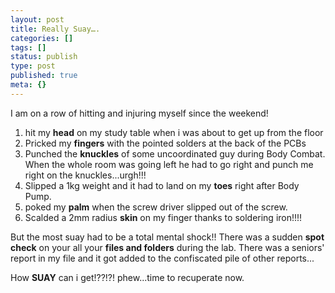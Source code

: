 ```yaml
---
layout: post
title: Really Suay….
categories: []
tags: []
status: publish
type: post
published: true
meta: {}
---
```

I am on a row of hitting and injuring myself since the weekend!

1. hit my <strong>head</strong> on my study table when i was about to get up from the floor
2. Pricked my <strong>fingers</strong> with the pointed solders at the back of the PCBs
3. Punched the <strong>knuckles</strong> of some uncoordinated guy during Body Combat. When the whole room was going left he had to go right and punch me right on the knuckles...urgh!!!
4. Slipped a 1kg weight and it had to land on my <strong>toes</strong> right after Body Pump.
5. poked my <strong>palm</strong> when the screw driver slipped out of the screw.
6. Scalded a 2mm radius <strong>skin</strong> on my finger thanks to soldering iron!!!!

But the most suay had to be a total mental shock!!
There was a sudden <strong>spot check</strong> on your all your <strong>files and folders</strong> during the lab. There was a seniors' report in my file and it got added to the confiscated pile of other reports...

How <strong>SUAY</strong> can i get!??!?! phew...time to recuperate now.
